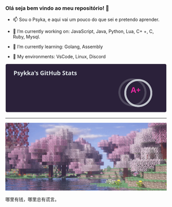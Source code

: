 ### Olá seja bem vindo ao meu repositório! 👋


- 📫 Sou o Psyka, e aqui vai um pouco do que sei e pretendo aprender.

- 🔭 I’m currently working on: JavaScript, Java, Python, Lua, C+ +, C,  Ruby, Mysql.
- 🌱 I’m currently learning: Golang, Assembly
- 👯 My environments: VsCode, Linux, Discord

![Status](https://github.com/Psykkka/Psykkka/blob/main/status.svg)

_____

![Mine](https://github.com/Psykkka/Psykkka/blob/main/mine.gif)

哪里有钱，哪里总有谎言。
